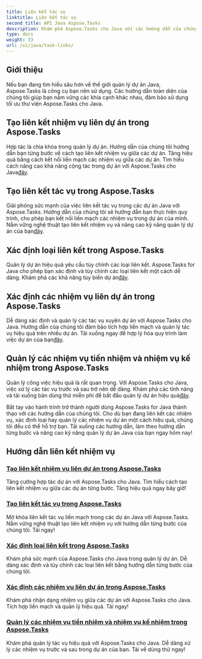 ```yaml
---
title: Liên kết tác vụ
linktitle: Liên kết tác vụ
second_title: API Java Aspose.Tasks
description: Khám phá Aspose.Tasks cho Java với các hướng dẫn của chúng tôi. Tăng cường cộng tác, xác định loại liên kết và quản lý nhiệm vụ một cách liền mạch. Tăng hiệu quả dự án của bạn bây giờ!
type: docs
weight: 33
url: /vi/java/task-links/
---
```

## Giới thiệu

Nếu bạn đang tìm hiểu sâu hơn về thế giới quản lý dự án Java, Aspose.Tasks là công cụ bạn nên sử dụng. Các hướng dẫn toàn diện của chúng tôi giúp bạn nắm vững các khía cạnh khác nhau, đảm bảo sử dụng tối ưu thư viện Aspose.Tasks cho Java.

## Tạo liên kết nhiệm vụ liên dự án trong Aspose.Tasks
Hợp tác là chìa khóa trong quản lý dự án. Hướng dẫn của chúng tôi hướng dẫn bạn từng bước về cách tạo liên kết nhiệm vụ giữa các dự án. Tăng hiệu quả bằng cách kết nối liền mạch các nhiệm vụ giữa các dự án. Tìm hiểu cách nâng cao khả năng cộng tác trong dự án với Aspose.Tasks cho Java[đây](./create-cross-project-task-link/).

## Tạo liên kết tác vụ trong Aspose.Tasks
 Giải phóng sức mạnh của việc liên kết tác vụ trong các dự án Java với Aspose.Tasks. Hướng dẫn của chúng tôi sẽ hướng dẫn bạn thực hiện quy trình, cho phép bạn kết nối liền mạch các nhiệm vụ trong dự án của mình. Nắm vững nghệ thuật tạo liên kết nhiệm vụ và nâng cao kỹ năng quản lý dự án của bạn[đây](./create-task-link/).

## Xác định loại liên kết trong Aspose.Tasks
 Quản lý dự án hiệu quả yêu cầu tùy chỉnh các loại liên kết. Aspose.Tasks for Java cho phép bạn xác định và tùy chỉnh các loại liên kết một cách dễ dàng. Khám phá các khả năng tùy biến dự án[đây](./define-link-type/).

## Xác định các nhiệm vụ liên dự án trong Aspose.Tasks
Dễ dàng xác định và quản lý các tác vụ xuyên dự án với Aspose.Tasks cho Java. Hướng dẫn của chúng tôi đảm bảo tích hợp liền mạch và quản lý tác vụ hiệu quả trên nhiều dự án. Tải xuống ngay để hợp lý hóa quy trình làm việc dự án của bạn[đây](./identify-cross-project-tasks/).

## Quản lý các nhiệm vụ tiền nhiệm và nhiệm vụ kế nhiệm trong Aspose.Tasks
 Quản lý công việc hiệu quả là rất quan trọng. Với Aspose.Tasks cho Java, việc xử lý các tác vụ trước và sau trở nên dễ dàng. Khám phá các tính năng và tải xuống bản dùng thử miễn phí để bắt đầu quản lý dự án hiệu quả[đây](./predecessor-successor-tasks/).

Bắt tay vào hành trình trở thành người dùng Aspose.Tasks for Java thành thạo với các hướng dẫn của chúng tôi. Cho dù bạn đang liên kết các nhiệm vụ, xác định loại hay quản lý các nhiệm vụ dự án một cách hiệu quả, chúng tôi đều có thể hỗ trợ bạn. Tải xuống các hướng dẫn, làm theo hướng dẫn từng bước và nâng cao kỹ năng quản lý dự án Java của bạn ngay hôm nay!
## Hướng dẫn liên kết nhiệm vụ
### [Tạo liên kết nhiệm vụ liên dự án trong Aspose.Tasks](./create-cross-project-task-link/)
Tăng cường hợp tác dự án với Aspose.Tasks cho Java. Tìm hiểu cách tạo liên kết nhiệm vụ giữa các dự án từng bước. Tăng hiệu quả ngay bây giờ!
### [Tạo liên kết tác vụ trong Aspose.Tasks](./create-task-link/)
Mở khóa liên kết tác vụ liền mạch trong các dự án Java với Aspose.Tasks. Nắm vững nghệ thuật tạo liên kết nhiệm vụ với hướng dẫn từng bước của chúng tôi. Tải ngay!
### [Xác định loại liên kết trong Aspose.Tasks](./define-link-type/)
Khám phá sức mạnh của Aspose.Tasks cho Java trong quản lý dự án. Dễ dàng xác định và tùy chỉnh các loại liên kết bằng hướng dẫn từng bước của chúng tôi.
### [Xác định các nhiệm vụ liên dự án trong Aspose.Tasks](./identify-cross-project-tasks/)
Khám phá nhận dạng nhiệm vụ giữa các dự án với Aspose.Tasks cho Java. Tích hợp liền mạch và quản lý hiệu quả. Tải ngay!
### [Quản lý các nhiệm vụ tiền nhiệm và nhiệm vụ kế nhiệm trong Aspose.Tasks](./predecessor-successor-tasks/)
Khám phá quản lý tác vụ hiệu quả với Aspose.Tasks cho Java. Dễ dàng xử lý các nhiệm vụ trước và sau trong dự án của bạn. Tải về dùng thử ngay!